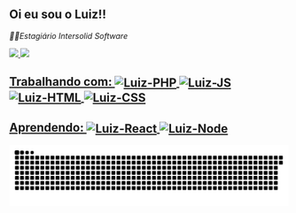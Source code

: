 ## Oi eu sou o Luiz!!
<em>🧡🧡Estagiário Intersolid Software</em>
<div>
  <a href="https://github.com/MATOSLuiz">
  <img height="150em" src="https://github-readme-stats.vercel.app/api?username=MATOSLuiz&show_icons=true&theme=discord_old_blurple&include_all_commits=true&count_private=true"/>
  <img height="150em" src="https://github-readme-stats.vercel.app/api/top-langs/?username=MATOSLuiz&layout=compact&langs_count=7&theme=discord_old_blurple"/>
</div>

<div>
 <h2> Trabalhando com:
  <img align="center" alt="Luiz-PHP" height="50" width="70" src="https://cdn.jsdelivr.net/gh/devicons/devicon/icons/php/php-plain.svg" />
  <img align="center" alt="Luiz-JS" height="40" width="50" src="https://cdn.jsdelivr.net/gh/devicons/devicon/icons/javascript/javascript-original.svg" />
  <img align="center" alt="Luiz-HTML" height="40" width="50" src="https://cdn.jsdelivr.net/gh/devicons/devicon/icons/html5/html5-original.svg" />
  <img align="center" alt="Luiz-CSS" height="40" width="50"  src="https://cdn.jsdelivr.net/gh/devicons/devicon/icons/css3/css3-original.svg" />
</div>
  
  <div>
 <h2> Aprendendo:
  
  <img align="center" alt="Luiz-React" height="40" width="50" src="https://cdn.jsdelivr.net/gh/devicons/devicon/icons/react/react-original.svg" />
  <img align="center" alt="Luiz-Node" height="40" width="50" src="https://cdn.jsdelivr.net/gh/devicons/devicon/icons/nodejs/nodejs-original.svg" />
</div>
  
 
<div> 
 
  ![Snake animation](https://github.com/MATOSLuiz/MATOSLuiz/blob/output/github-contribution-grid-snake.svg)
 
</div>
